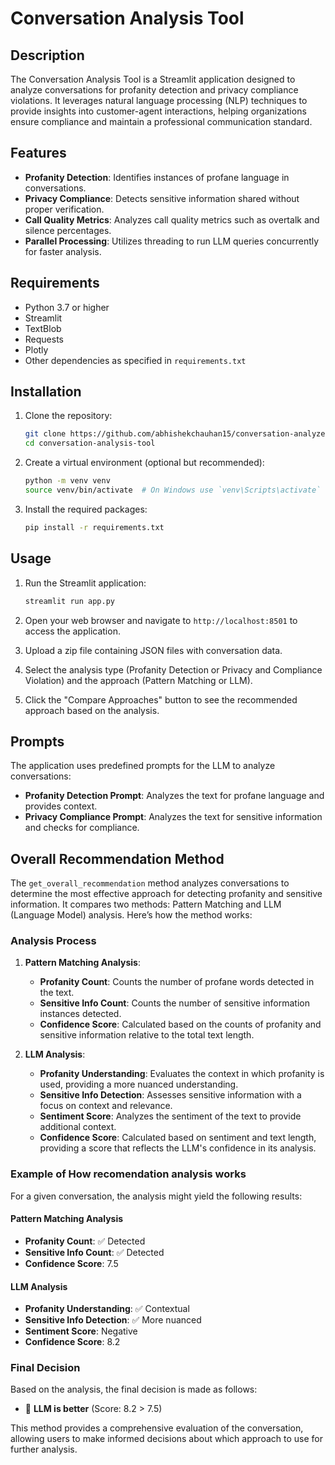 # Conversation Analysis Tool

## Description
The Conversation Analysis Tool is a Streamlit application designed to analyze conversations for profanity detection and privacy compliance violations. It leverages natural language processing (NLP) techniques to provide insights into customer-agent interactions, helping organizations ensure compliance and maintain a professional communication standard.

## Features
- **Profanity Detection**: Identifies instances of profane language in conversations.
- **Privacy Compliance**: Detects sensitive information shared without proper verification.
- **Call Quality Metrics**: Analyzes call quality metrics such as overtalk and silence percentages.
- **Parallel Processing**: Utilizes threading to run LLM queries concurrently for faster analysis.

## Requirements
- Python 3.7 or higher
- Streamlit
- TextBlob
- Requests
- Plotly
- Other dependencies as specified in `requirements.txt`

## Installation
1. Clone the repository:
   ```bash
   git clone https://github.com/abhishekchauhan15/conversation-analyzer.git
   cd conversation-analysis-tool
   ```

2. Create a virtual environment (optional but recommended):
   ```bash
   python -m venv venv
   source venv/bin/activate  # On Windows use `venv\Scripts\activate`
   ```

3. Install the required packages:
   ```bash
   pip install -r requirements.txt
   ```

## Usage
1. Run the Streamlit application:
   ```bash
   streamlit run app.py
   ```

2. Open your web browser and navigate to `http://localhost:8501` to access the application.

3. Upload a zip file containing JSON files with conversation data.

4. Select the analysis type (Profanity Detection or Privacy and Compliance Violation) and the approach (Pattern Matching or LLM).

5. Click the "Compare Approaches" button to see the recommended approach based on the analysis.

## Prompts
The application uses predefined prompts for the LLM to analyze conversations:
- **Profanity Detection Prompt**: Analyzes the text for profane language and provides context.
- **Privacy Compliance Prompt**: Analyzes the text for sensitive information and checks for compliance.


## Overall Recommendation Method

The `get_overall_recommendation` method analyzes conversations to determine the most effective approach for detecting profanity and sensitive information. It compares two methods: Pattern Matching and LLM (Language Model) analysis. Here’s how the method works:

### Analysis Process

1. **Pattern Matching Analysis**:
   - **Profanity Count**: Counts the number of profane words detected in the text.
   - **Sensitive Info Count**: Counts the number of sensitive information instances detected.
   - **Confidence Score**: Calculated based on the counts of profanity and sensitive information relative to the total text length.

2. **LLM Analysis**:
   - **Profanity Understanding**: Evaluates the context in which profanity is used, providing a more nuanced understanding.
   - **Sensitive Info Detection**: Assesses sensitive information with a focus on context and relevance.
   - **Sentiment Score**: Analyzes the sentiment of the text to provide additional context.
   - **Confidence Score**: Calculated based on sentiment and text length, providing a score that reflects the LLM's confidence in its analysis.

### Example of How recomendation analysis works

For a given conversation, the analysis might yield the following results:

#### Pattern Matching Analysis
- **Profanity Count**: ✅ Detected
- **Sensitive Info Count**: ✅ Detected
- **Confidence Score**: 7.5

#### LLM Analysis
- **Profanity Understanding**: ✅ Contextual
- **Sensitive Info Detection**: ✅ More nuanced
- **Sentiment Score**: Negative
- **Confidence Score**: 8.2

### Final Decision
Based on the analysis, the final decision is made as follows:
- 🔹 **LLM is better** (Score: 8.2 > 7.5)

This method provides a comprehensive evaluation of the conversation, allowing users to make informed decisions about which approach to use for further analysis.


